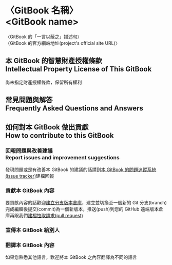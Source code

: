 # 〈GitBook 名稱〉<br />&lt;GitBook name&gt;
〈GitBook 的「一言以蔽之」描述句〉  
〈GitBook 的官方網站地址(project's official site URL)〉

## 本 GitBook 的智慧財產授權條款<br />Intellectual Property License of This GitBook
尚未指定財產授權條款，保留所有權利

## 常見問題與解答<br />Frequently Asked Questions and Answers

## 如何對本 GitBook 做出貢獻<br />How to contribute to this GitBook
### 回報問題與改善建議<br />Report issues and improvement suggestions
發現問題或是有改善本 GitBook 的建議的話請到[本 GitBook 的問題追蹤系統(issue tracker)](../../issues)建檔回報

### 貢獻本 GitBook 內容
要貢獻內容的話歡迎[建立分支版本倉庫](../../fork)，建立並切換至一個新的 Git 分支(branch)完成編輯後提交(commit)為一個新版本，推送(push)到您的 GitHub 遠端版本倉庫再跟我們[建檔拉取請求(pull request)](../../pull/new)

### 宣傳本 GitBook 給別人

### 翻譯本 GitBook 內容
如果您熟悉其他語言，歡迎將本 GitBook 之內容翻譯為不同的語言
